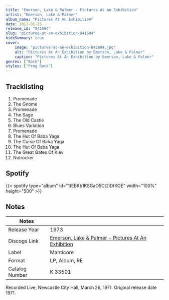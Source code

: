 ```yaml
---
title: "Emerson, Lake & Palmer - Pictures At An Exhibition"
artist: "Emerson, Lake & Palmer"
album_name: "Pictures At An Exhibition"
date: 2017-01-25
release_id: "841694"
slug: "pictures-at-an-exhibition-841694"
hideSummary: true
cover:
    image: "pictures-at-an-exhibition-841694.jpg"
    alt: "Pictures At An Exhibition by Emerson, Lake & Palmer"
    caption: "Pictures At An Exhibition by Emerson, Lake & Palmer"
genres: ["Rock"]
styles: ["Prog Rock"]
---
```

## Tracklisting
1. Promenade
2. The Gnome
3. Promenade
4. The Sage
5. The Old Castle
6. Blues Variation
7. Promenade
8. The Hut Of Baba Yaga
9. The Curse Of Baba Yaga
10. The Hut Of Baba Yaga
11. The Great Gates Of Kiev
12. Nutrocker
## Spotify
{{< spotify type="album" id="1tEBKb1KSGaO5Ct2iDfKOE" width="100%" height="500" >}}


## Notes
| Notes          |             |
| ---------------| ----------- |
| Release Year   | 1973 |
| Discogs Link   | [Emerson, Lake & Palmer - Pictures At An Exhibition](https://www.discogs.com/release/841694-Emerson-Lake-Palmer-Pictures-At-An-Exhibition) |
| Label          | Manticore |
| Format         | LP, Album, RE |
| Catalog Number | K 33501 |

Recorded Live, Newcastle City Hall, March 26, 1971. Original release date 1971. 
